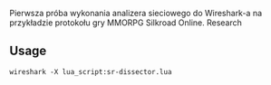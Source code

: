 Pierwsza próba wykonania analizera sieciowego do Wireshark-a na przykładzie protokołu gry MMORPG Silkroad Online. Research

## Usage
```
wireshark -X lua_script:sr-dissector.lua
```
